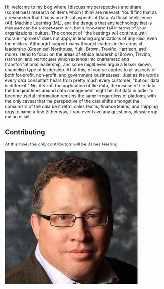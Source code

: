 Hi, welcome to my blog where I discuss my perspectives and share (sometimes) research on items which I think are relevant. You'll find that as a researcher that I focus on ethical aspects of Data, Artificial Intelligence (AI), Machine Learning (ML), and the dangers that any technology that is misused can be a short-term win, but a long-term fail in terms of your organizational culture. The concept of "the beatings will continue until morale improves" does not apply in leading organizations of any kind, even the military. Although I support many thought leaders in the areas of leadership (Greenleaf, Northouse, Yukl, Brown, Treviño, Harrison, and more). I tend to focus on the areas of ethical leadership (Brown, Treviño, Harrison, and Northouse) which extends into charismatic and transformational leadership, and some might even argue a lesser known, chamelion type of leadership. All of this, of course applies to all aspects of both for-profit, non-profit, and government 'businessses'. Just as the words every data consultant hears from pretty much every customer, "but our data is different." No, it's not. the application of the data, the misuse of the data, the bad practices around data management might be, but data in order to become useful information remains the same irregardless of platform, with the only caveat that the perspective of the data shifts amongst the consumers of the data be it retail, sales teams, finance teams, and shipping orgs to name a few. Either way, if you ever have any questions, please drop me an email.

## Contributing

At this time, the only contributors will be James Herring

![James Herring](./images/James.jpg?raw=true)

[comment]: <> (Jekyll Templates libraries)

[comment]: <> (Below you'll find a link to Jekyll)
[comment]: <> (https://jekyllrb.com/docs/front-matter/)
